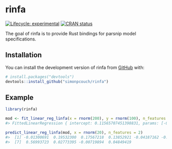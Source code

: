 
<!-- README.md is generated from README.Rmd. Please edit that file -->

# rinfa

<!-- badges: start -->

[![Lifecycle:
experimental](https://img.shields.io/badge/lifecycle-experimental-orange.svg)](https://lifecycle.r-lib.org/articles/stages.html#experimental)
[![CRAN
status](https://www.r-pkg.org/badges/version/rinfa)](https://CRAN.R-project.org/package=rinfa)
<!-- badges: end -->

The goal of rinfa is to provide Rust bindings for parsnip model
specifications.

## Installation

You can install the development version of rinfa from
[GitHub](https://github.com/) with:

``` r
# install.packages("devtools")
devtools::install_github("simonpcouch/rinfa")
```

## Example

``` r
library(rinfa)

mod <- fit_linear_reg_linfa(x = rnorm(200), y = rnorm(100), n_features = 2)
#> FittedLinearRegression { intercept: 0.11565707451398831, params: [-0.07188344102651079, -0.19543392753376385], shape=[2], strides=[1], layout=CFcf (0xf), const ndim=1 }

predict_linear_reg_linfa(mod, x = rnorm(20), n_features = 2)
#>  [1] -0.01300691  0.19532300  0.17567218  0.13852921 -0.04187162 -0.02093193
#>  [7]  0.56993723  0.02773395 -0.00719894  0.04849419
```
